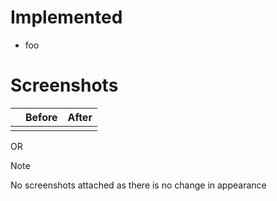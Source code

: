 # Implemented

- foo

# Screenshots

|  | Before | After |
| - | - | - |
|  |  |  |

OR 

> [!NOTE]
> No screenshots attached as there is no change in appearance
